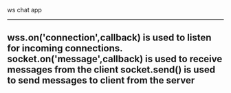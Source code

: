 ws chat app

---
wss.on('connection',callback) is used to listen for incoming connections.
socket.on('message',callback) is used to receive messages from the client
socket.send() is used to send messages to client from the server
---